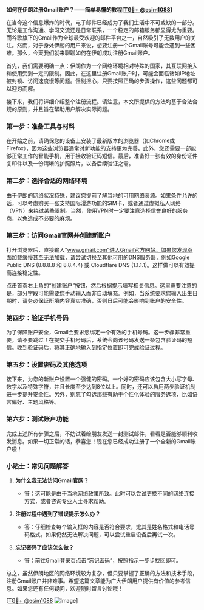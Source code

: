 **如何在伊朗注册Gmail账户？——简单易懂的教程[[TG💪+ @esim1088](https://t.me/s/esim1088)]**

在当今这个信息爆炸的时代，电子邮件已经成为了我们生活中不可或缺的一部分。无论是工作沟通、学习交流还是日常联系，一个稳定的邮箱服务都显得尤为重要。而谷歌旗下的Gmail作为全球最受欢迎的邮件平台之一，自然吸引了无数用户的关注。然而，对于身处伊朗的用户来说，想要注册一个Gmail账号可能会遇到一些困难。那么，今天我们就来聊聊如何在伊朗成功注册Gmail账户。

首先，我们需要明确一点：伊朗作为一个网络环境相对特殊的国家，其互联网接入和使用受到一定的限制。因此，在这里注册Gmail账户时，可能会面临诸如IP地址被封锁、访问速度慢等问题。但别担心，只要按照正确的步骤操作，这些问题都可以迎刃而解。

接下来，我们将详细介绍整个注册流程。请注意，本文所提供的方法均基于合法合规的原则，并且旨在帮助用户解决实际问题。

### 第一步：准备工具与材料

在开始之前，请确保您的设备上安装了最新版本的浏览器（如Chrome或Firefox），因为这些浏览器通常对新功能的支持更为完善。此外，您还需要一部能够正常工作的智能手机，用于接收验证码短信。最后，准备好一张有效的身份证件复印件以及一份清晰的护照照片，以备后续验证之需。

### 第二步：选择合适的网络环境

由于伊朗的网络状况特殊，建议您提前了解当地的可用网络资源。如果条件允许的话，可以考虑购买一张支持国际漫游功能的SIM卡，或者通过虚拟私人网络（VPN）来绕过某些限制。当然，使用VPN时一定要注意选择信誉良好的服务商，以免造成不必要的麻烦。

### 第三步：访问Gmail官网并创建新账户

打开浏览器后，直接输入“www.gmail.com”进入Gmail官方网站。如果您发现页面加载缓慢甚至无法加载，请尝试切换至其他可用的DNS服务器，例如Google Public DNS (8.8.8.8 和 8.8.4.4) 或 Cloudflare DNS (1.1.1.1)。这样做可以有效提高连接稳定性。

点击首页右上角的“创建账户”按钮，然后根据提示填写相关信息。这里需要注意的是，部分字段可能需要您手动输入而非自动填充。例如，当系统要求您输入出生日期时，请务必保证所填内容真实准确，否则日后可能会影响到账户的安全性。

### 第四步：验证手机号码

为了保障账户安全，Gmail会要求您绑定一个有效的手机号码。这一步骤非常重要，请不要跳过！在提交手机号码后，系统会向该号码发送一条包含验证码的短信。收到验证码后，将其正确地输入到指定位置即可完成验证过程。

### 第五步：设置密码及其他选项

接下来，为您的新账户设置一个强健的密码。一个好的密码应该包含大小写字母、数字以及特殊字符，并且长度至少达到8位以上。同时，还可以启用两步验证机制进一步提升安全性。另外，别忘了勾选那些有助于个性化体验的服务选项，比如语言偏好、主题风格等。

### 第六步：测试账户功能

完成上述所有步骤之后，不妨试着给朋友发送一封测试邮件，看看是否能够顺利收发消息。如果一切正常的话，恭喜您！现在您已经成功注册了一个全新的Gmail账户啦！

### 小贴士：常见问题解答

1. **为什么我无法访问Gmail官网？**
   - 答：这可能是由于当地网络政策所致。此时可以尝试更换不同的网络连接方式，或者咨询专业人士寻求帮助。

2. **注册过程中遇到了错误提示怎么办？**
   - 答：仔细检查每个输入框的内容是否符合要求，尤其是姓名格式和电话号码格式。如果仍然无法解决问题，可以尝试重启设备后再试一次。

3. **忘记密码了应该怎么做？**
   - 答：前往Gmail登录页点击“忘记密码”，按照指示一步步找回即可。

总之，虽然伊朗地区的网络环境较为复杂，但只要掌握了正确的方法和技术手段，注册Gmail账户并非难事。希望这篇文章能为广大伊朗用户提供有价值的参考信息。如果您还有任何疑问，欢迎随时留言讨论哦！

[[TG💪+ @esim1088](https://t.me/s/esim1088) ![Image](https://i.postimg.cc/4NQfJmqS/Snipaste-2025-05-13-00-14-12.png)]